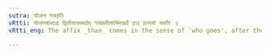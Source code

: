 ```yaml
---
sutra: योजनं गच्छति
vRtti: योजनशब्दाद् द्वितीयासमर्थाद् गच्छतीत्यस्मिन्नर्थे ठञ् प्रत्ययो भवति ॥
vRtti_eng: The affix _than_ comes in the sense of 'who goes', after the word _yojana_ in the accusative construction.

---
```

